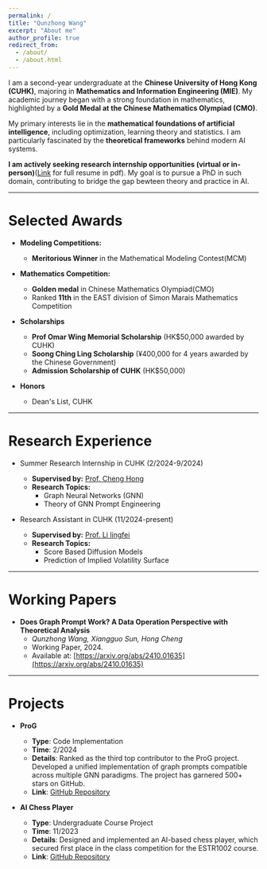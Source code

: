 ```yaml
---
permalink: /
title: "Qunzhong Wang"
excerpt: "About me"
author_profile: true
redirect_from: 
  - /about/
  - /about.html
---
```


I am a second-year undergraduate at the **Chinese University of Hong Kong (CUHK)**, majoring in **Mathematics and Information Engineering (MIE)**. My academic journey began with a strong foundation in mathematics, highlighted by a **Gold Medal at the Chinese Mathematics Olympiad (CMO)**.

My primary interests lie in the **mathematical foundations of artificial intelligence**, including optimization, learning theory and statistics. I am particularly fascinated by the **theoretical frameworks** behind modern AI systems.

**I am actively seeking research internship opportunities (virtual or in-person)**([Link](https://www.overleaf.com/read/xdvcvgwvkqrv#5c3266) for full resume in pdf). My goal is to pursue a PhD in such domain, contributing to bridge the gap bewteen theory and practice in AI.



---

# **Selected Awards**

- **Modeling Competitions:**
  - **Meritorious Winner** in the Mathematical Modeling Contest(MCM)

- **Mathematics Competition:**
  - **Golden medal** in Chinese Mathematics Olympiad(CMO)
  - Ranked **11th** in the EAST division of Simon Marais Mathematics Competition

- **Scholarships**
  - **Prof Omar Wing Memorial Scholarship** (HK$50,000 awarded by CUHK)
  - **Soong Ching Ling Scholarship** (¥400,000 for 4 years awarded by the Chinese Government)  
  - **Admission Scholarship of CUHK** (HK$50,000) 
  
- **Honors**
  - Dean's List, CUHK

---

# **Research Experience**

- Summer Research Internship in CUHK (2/2024-9/2024)
  - **Supervised by:** [Prof. Cheng Hong](https://www.se.cuhk.edu.hk/people/academic-staff/prof-cheng-hong/)  
  - **Research Topics:**
    - Graph Neural Networks (GNN)
    - Theory of GNN Prompt Engineering

- Research Assistant in CUHK (11/2024-present)
  - **Supervised by:** [Prof. Li lingfei](https://www.se.cuhk.edu.hk/people/academic-staff/prof-li-lingfei/)
  - **Research Topics:**
    - Score Based Diffusion Models
    - Prediction of Implied Volatility Surface

---

# **Working Papers**

- **Does Graph Prompt Work? A Data Operation Perspective with Theoretical Analysis**  
  - *Qunzhong Wang, Xiangguo Sun, Hong Cheng*  
  - Working Paper, 2024.  
  - Available at: [https://arxiv.org/abs/2410.01635](https://arxiv.org/abs/2410.01635)

---

# **Projects**

- **ProG**  
  - **Type**: Code Implementation  
  - **Time**: 2/2024
  - **Details**: Ranked as the third top contributor to the ProG project. Developed a unified implementation of graph prompts compatible across multiple GNN paradigms. The project has garnered 500+ stars on GitHub.  
  - **Link**: [GitHub Repository](https://github.com/sheldonresearch/ProG)  

- **AI Chess Player**  
  - **Type**: Undergraduate Course Project  
  - **Time**: 11/2023  
  - **Details**: Designed and implemented an AI-based chess player, which secured first place in the class competition for the ESTR1002 course.  
  - **Link**: [GitHub Repository](https://github.com/WANGkevinCUHK/metaSquare)


